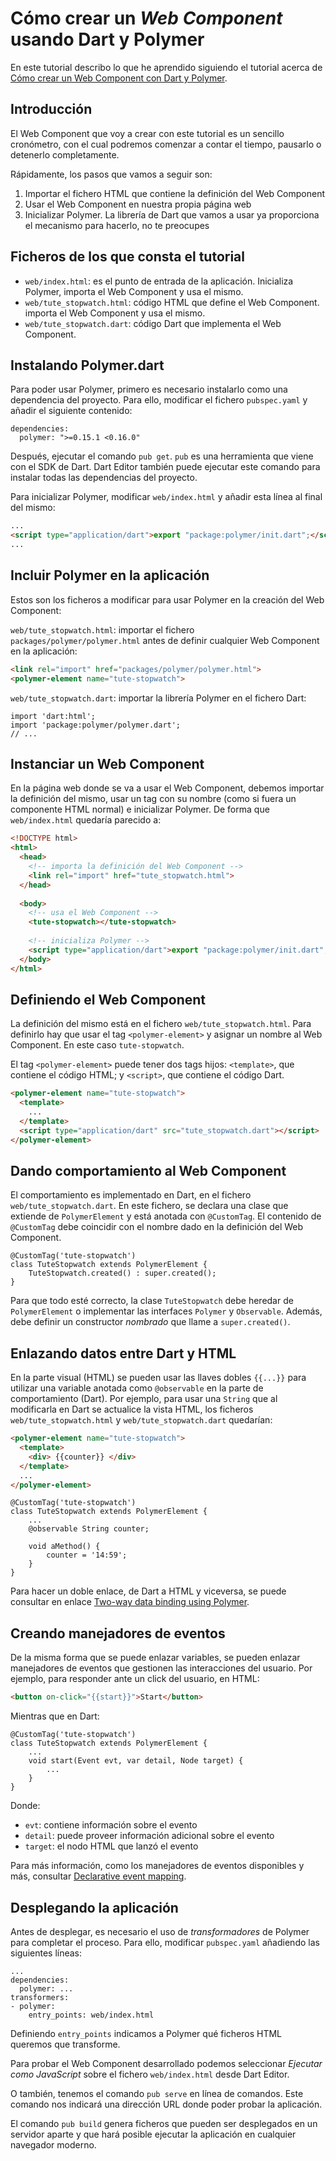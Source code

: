 # Cómo crear un *Web Component* usando Dart y Polymer

En este tutorial describo lo que he aprendido siguiendo el tutorial acerca
de [Cómo crear un Web Component con Dart y Polymer].

## Introducción

El Web Component que voy a crear con este tutorial es un sencillo cronómetro,
con el cual podremos comenzar a contar el tiempo, pausarlo o detenerlo completamente.

Rápidamente, los pasos que vamos a seguir son:

1. Importar el fichero HTML que contiene la definición del Web Component
2. Usar el Web Component en nuestra propia página web
3. Inicializar Polymer. La librería de Dart que vamos a usar ya proporciona
el mecanismo para hacerlo, no te preocupes

## Ficheros de los que consta el tutorial

- `web/index.html`: es el punto de entrada de la aplicación. Inicializa Polymer,
importa el Web Component y usa el mismo.
- `web/tute_stopwatch.html`: código HTML que define el Web Component.
importa el Web Component y usa el mismo.
- `web/tute_stopwatch.dart`: código Dart que implementa el Web Component.

## Instalando Polymer.dart

Para poder usar Polymer, primero es necesario instalarlo como una dependencia del
proyecto. Para ello, modificar el fichero `pubspec.yaml` y añadir el siguiente
contenido: 

``` 
dependencies:
  polymer: ">=0.15.1 <0.16.0"
``` 

Después, ejecutar el comando `pub get`. `pub` es una herramienta que viene con el
SDK de Dart. Dart Editor también puede ejecutar este comando para instalar todas
las dependencias del proyecto.

Para inicializar Polymer, modificar `web/index.html` y añadir esta línea al final
del mismo:

``` html
...
<script type="application/dart">export "package:polymer/init.dart";</script>
...
```

## Incluir Polymer en la aplicación

Estos son los ficheros a modificar para usar Polymer en la creación del
Web Component:

`web/tute_stopwatch.html`: importar el fichero `packages/polymer/polymer.html`
antes de definir cualquier Web Component en la aplicación:

``` html
<link rel="import" href="packages/polymer/polymer.html">
<polymer-element name="tute-stopwatch">
```

`web/tute_stopwatch.dart`: importar la librería Polymer en el fichero Dart:

``` 
import 'dart:html';
import 'package:polymer/polymer.dart';
// ...
```

## Instanciar un Web Component

En la página web donde se va a usar el Web Component, debemos importar la definición
del mismo, usar un tag con su nombre (como si fuera un componente HTML normal) e
inicializar Polymer. De forma que `web/index.html` quedaría parecido a:

``` html
<!DOCTYPE html>
<html>
  <head>
    <!-- importa la definición del Web Component -->
    <link rel="import" href="tute_stopwatch.html">
  </head>
 
  <body>
    <!-- usa el Web Component -->
    <tute-stopwatch></tute-stopwatch>
    
    <!-- inicializa Polymer -->
    <script type="application/dart">export "package:polymer/init.dart";</script>
  </body>
</html>
```

## Definiendo el Web Component

La definición del mismo está en el fichero `web/tute_stopwatch.html`. Para definirlo
hay que usar el tag `<polymer-element>` y asignar un nombre al Web Component. En
este caso `tute-stopwatch`.

El tag `<polymer-element>` puede tener dos tags hijos: `<template>`, que contiene
el código HTML; y `<script>`, que contiene el código Dart.

``` html
<polymer-element name="tute-stopwatch">
  <template>
    ...
  </template>
  <script type="application/dart" src="tute_stopwatch.dart"></script>
</polymer-element>
```

## Dando comportamiento al Web Component

El comportamiento es implementado en Dart, en el fichero `web/tute_stopwatch.dart`.
En este fichero, se declara una clase que extiende de `PolymerElement` y está 
anotada con `@CustomTag`. El contenido de `@CustomTag` debe coincidir con el
nombre dado en la definición del Web Component.

```
@CustomTag('tute-stopwatch')
class TuteStopwatch extends PolymerElement {
    TuteStopwatch.created() : super.created();
}
```

Para que todo esté correcto, la clase `TuteStopwatch` debe heredar de `PolymerElement` o
implementar las interfaces `Polymer` y `Observable`. Además, debe definir un
constructor *nombrado* que llame a `super.created()`.

## Enlazando datos entre Dart y HTML

En la parte visual (HTML) se pueden usar las llaves dobles `{{...}}` para utilizar una
variable anotada como `@observable` en la parte de comportamiento (Dart). Por ejemplo,
para usar una `String` que al modificarla en Dart se actualice la vista HTML, los
ficheros `web/tute_stopwatch.html` y `web/tute_stopwatch.dart` quedarían:

``` html
<polymer-element name="tute-stopwatch">
  <template>
    <div> {{counter}} </div>
  </template>
  ...
</polymer-element>
```

``` 
@CustomTag('tute-stopwatch')
class TuteStopwatch extends PolymerElement {
    ...
    @observable String counter;

    void aMethod() {
        counter = '14:59';
    }
}
```

Para hacer un doble enlace, de Dart a HTML y viceversa, se puede consultar en enlace
[Two-way data binding using Polymer].

## Creando manejadores de eventos

De la misma forma que se puede enlazar variables, se pueden enlazar manejadores de
eventos que gestionen las interacciones del usuario. Por ejemplo, para responder
ante un click del usuario, en HTML:

``` html
<button on-click="{{start}}">Start</button>
```

Mientras que en Dart:

``` 
@CustomTag('tute-stopwatch')
class TuteStopwatch extends PolymerElement {
    ...
    void start(Event evt, var detail, Node target) {
        ...
    }
}
```

Donde:

- `evt`: contiene información sobre el evento
- `detail`: puede proveer información adicional sobre el evento
- `target`: el nodo HTML que lanzó el evento

Para más información, como los manejadores de eventos disponibles y más, consultar
[Declarative event mapping].

## Desplegando la aplicación

Antes de desplegar, es necesario el uso de *transformadores* de Polymer para
completar el proceso. Para ello, modificar `pubspec.yaml` añadiendo las siguientes
líneas:

```
...
dependencies:
  polymer: ...
transformers:
- polymer:
    entry_points: web/index.html
```

Definiendo `entry_points` indicamos a Polymer qué ficheros HTML queremos que transforme.

Para probar el Web Component desarrollado podemos seleccionar *Ejecutar como JavaScript*
sobre el fichero `web/index.html` desde Dart Editor.

O también, tenemos el comando `pub serve` en línea de comandos. Este comando nos indicará
una dirección URL donde poder probar la aplicación.

El comando `pub build` genera ficheros que pueden ser desplegados en un servidor
aparte y que hará posible ejecutar la aplicación en cualquier navegador moderno.

[Cómo crear un Web Component con Dart y Polymer]: https://www.dartlang.org/docs/tutorials/polymer-intro/
[Two-way data binding using Polymer]: https://www.dartlang.org/docs/tutorials/forms/#binding-data
[Declarative event mapping]: http://www.polymer-project.org/polymer.html#declarative-event-mapping

